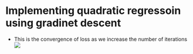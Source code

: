 # Implementing quadratic regressoin using gradinet descent
- This is the convergence of loss as we increase the number of iterations 
![](/Images/Convergence_of_Cost_Function.png)
